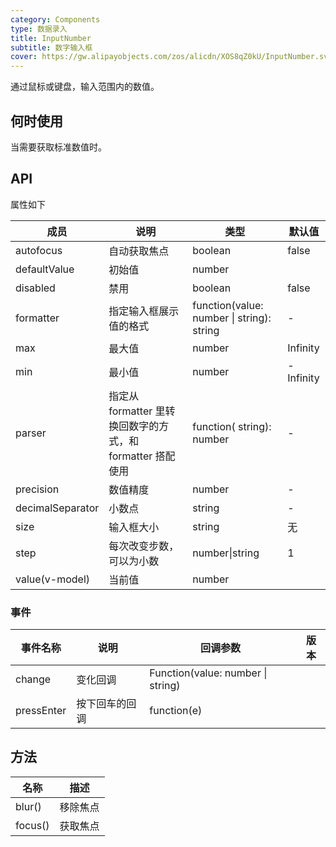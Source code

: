 ```yaml
---
category: Components
type: 数据录入
title: InputNumber
subtitle: 数字输入框
cover: https://gw.alipayobjects.com/zos/alicdn/XOS8qZ0kU/InputNumber.svg
---
```


通过鼠标或键盘，输入范围内的数值。

## 何时使用

当需要获取标准数值时。

## API

属性如下

| 成员 | 说明 | 类型 | 默认值 |
| --- | --- | --- | --- |
| autofocus | 自动获取焦点 | boolean | false |
| defaultValue | 初始值 | number |  |
| disabled | 禁用 | boolean | false |
| formatter | 指定输入框展示值的格式 | function(value: number \| string): string | - |
| max | 最大值 | number | Infinity |
| min | 最小值 | number | -Infinity |
| parser | 指定从 formatter 里转换回数字的方式，和 formatter 搭配使用 | function( string): number | - |
| precision | 数值精度 | number | - |
| decimalSeparator | 小数点 | string | - |
| size | 输入框大小 | string | 无 |
| step | 每次改变步数，可以为小数 | number\|string | 1 |
| value(v-model) | 当前值 | number |  |

### 事件

| 事件名称   | 说明           | 回调参数                          | 版本 |
| ---------- | -------------- | --------------------------------- | ---- |
| change     | 变化回调       | Function(value: number \| string) |      |
| pressEnter | 按下回车的回调 | function(e)                       |      |

## 方法

| 名称    | 描述     |
| ------- | -------- |
| blur()  | 移除焦点 |
| focus() | 获取焦点 |
